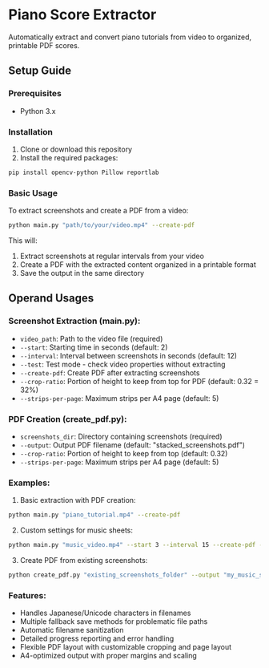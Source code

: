 # Piano Score Extractor

Automatically extract and convert piano tutorials from video to organized, printable PDF scores.

## Setup Guide

### Prerequisites
- Python 3.x

### Installation
1. Clone or download this repository
2. Install the required packages:
```bash
pip install opencv-python Pillow reportlab
```

### Basic Usage
To extract screenshots and create a PDF from a video:
```bash
python main.py "path/to/your/video.mp4" --create-pdf
```

This will:
1. Extract screenshots at regular intervals from your video
2. Create a PDF with the extracted content organized in a printable format
3. Save the output in the same directory

## Operand Usages

### Screenshot Extraction (main.py):
- `video_path`: Path to the video file (required)
- `--start`: Starting time in seconds (default: 2)
- `--interval`: Interval between screenshots in seconds (default: 12)
- `--test`: Test mode - check video properties without extracting
- `--create-pdf`: Create PDF after extracting screenshots
- `--crop-ratio`: Portion of height to keep from top for PDF (default: 0.32 = 32%)
- `--strips-per-page`: Maximum strips per A4 page (default: 5)

### PDF Creation (create_pdf.py):
- `screenshots_dir`: Directory containing screenshots (required)
- `--output`: Output PDF filename (default: "stacked_screenshots.pdf")
- `--crop-ratio`: Portion of height to keep from top (default: 0.32)
- `--strips-per-page`: Maximum strips per A4 page (default: 5)

### Examples:
1. Basic extraction with PDF creation:
```bash
python main.py "piano_tutorial.mp4" --create-pdf
```

2. Custom settings for music sheets:
```bash
python main.py "music_video.mp4" --start 3 --interval 15 --create-pdf --crop-ratio 0.4 --strips-per-page 4
```

3. Create PDF from existing screenshots:
```bash
python create_pdf.py "existing_screenshots_folder" --output "my_music_sheets.pdf" --crop-ratio 0.35
```

### Features:
- Handles Japanese/Unicode characters in filenames
- Multiple fallback save methods for problematic file paths
- Automatic filename sanitization 
- Detailed progress reporting and error handling
- Flexible PDF layout with customizable cropping and page layout
- A4-optimized output with proper margins and scaling